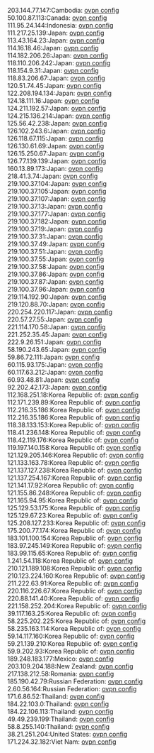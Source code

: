 203.144.77.147:Cambodia: [ovpn config](vpn/203_144_77_147.ovpn)  
50.100.87.113:Canada: [ovpn config](vpn/50_100_87_113.ovpn)  
111.95.24.144:Indonesia: [ovpn config](vpn/111_95_24_144.ovpn)  
111.217.25.139:Japan: [ovpn config](vpn/111_217_25_139.ovpn)  
113.43.164.23:Japan: [ovpn config](vpn/113_43_164_23.ovpn)  
114.16.18.46:Japan: [ovpn config](vpn/114_16_18_46.ovpn)  
114.182.206.26:Japan: [ovpn config](vpn/114_182_206_26.ovpn)  
118.110.206.242:Japan: [ovpn config](vpn/118_110_206_242.ovpn)  
118.154.9.31:Japan: [ovpn config](vpn/118_154_9_31.ovpn)  
118.83.206.67:Japan: [ovpn config](vpn/118_83_206_67.ovpn)  
120.51.74.45:Japan: [ovpn config](vpn/120_51_74_45.ovpn)  
122.208.194.134:Japan: [ovpn config](vpn/122_208_194_134.ovpn)  
124.18.111.16:Japan: [ovpn config](vpn/124_18_111_16.ovpn)  
124.211.192.57:Japan: [ovpn config](vpn/124_211_192_57.ovpn)  
124.215.136.214:Japan: [ovpn config](vpn/124_215_136_214.ovpn)  
125.56.42.238:Japan: [ovpn config](vpn/125_56_42_238.ovpn)  
126.102.243.6:Japan: [ovpn config](vpn/126_102_243_6.ovpn)  
126.118.67.115:Japan: [ovpn config](vpn/126_118_67_115.ovpn)  
126.130.61.69:Japan: [ovpn config](vpn/126_130_61_69.ovpn)  
126.15.250.67:Japan: [ovpn config](vpn/126_15_250_67.ovpn)  
126.77.139.139:Japan: [ovpn config](vpn/126_77_139_139.ovpn)  
160.13.89.173:Japan: [ovpn config](vpn/160_13_89_173.ovpn)  
218.41.3.74:Japan: [ovpn config](vpn/218_41_3_74.ovpn)  
219.100.37.104:Japan: [ovpn config](vpn/219_100_37_104.ovpn)  
219.100.37.105:Japan: [ovpn config](vpn/219_100_37_105.ovpn)  
219.100.37.107:Japan: [ovpn config](vpn/219_100_37_107.ovpn)  
219.100.37.13:Japan: [ovpn config](vpn/219_100_37_13.ovpn)  
219.100.37.177:Japan: [ovpn config](vpn/219_100_37_177.ovpn)  
219.100.37.182:Japan: [ovpn config](vpn/219_100_37_182.ovpn)  
219.100.37.19:Japan: [ovpn config](vpn/219_100_37_19.ovpn)  
219.100.37.31:Japan: [ovpn config](vpn/219_100_37_31.ovpn)  
219.100.37.49:Japan: [ovpn config](vpn/219_100_37_49.ovpn)  
219.100.37.51:Japan: [ovpn config](vpn/219_100_37_51.ovpn)  
219.100.37.55:Japan: [ovpn config](vpn/219_100_37_55.ovpn)  
219.100.37.58:Japan: [ovpn config](vpn/219_100_37_58.ovpn)  
219.100.37.86:Japan: [ovpn config](vpn/219_100_37_86.ovpn)  
219.100.37.87:Japan: [ovpn config](vpn/219_100_37_87.ovpn)  
219.100.37.96:Japan: [ovpn config](vpn/219_100_37_96.ovpn)  
219.114.192.90:Japan: [ovpn config](vpn/219_114_192_90.ovpn)  
219.120.88.70:Japan: [ovpn config](vpn/219_120_88_70.ovpn)  
220.254.220.117:Japan: [ovpn config](vpn/220_254_220_117.ovpn)  
220.57.27.55:Japan: [ovpn config](vpn/220_57_27_55.ovpn)  
221.114.170.58:Japan: [ovpn config](vpn/221_114_170_58.ovpn)  
221.252.35.45:Japan: [ovpn config](vpn/221_252_35_45.ovpn)  
222.9.26.151:Japan: [ovpn config](vpn/222_9_26_151.ovpn)  
58.190.243.65:Japan: [ovpn config](vpn/58_190_243_65.ovpn)  
59.86.72.111:Japan: [ovpn config](vpn/59_86_72_111.ovpn)  
60.115.93.175:Japan: [ovpn config](vpn/60_115_93_175.ovpn)  
60.117.63.212:Japan: [ovpn config](vpn/60_117_63_212.ovpn)  
60.93.48.81:Japan: [ovpn config](vpn/60_93_48_81.ovpn)  
92.202.42.173:Japan: [ovpn config](vpn/92_202_42_173.ovpn)  
112.168.251.18:Korea Republic of: [ovpn config](vpn/112_168_251_18.ovpn)  
112.171.239.89:Korea Republic of: [ovpn config](vpn/112_171_239_89.ovpn)  
112.216.35.186:Korea Republic of: [ovpn config](vpn/112_216_35_186.ovpn)  
112.216.35.186:Korea Republic of: [ovpn config](vpn/112_216_35_186.ovpn)  
118.38.133.153:Korea Republic of: [ovpn config](vpn/118_38_133_153.ovpn)  
118.41.236.148:Korea Republic of: [ovpn config](vpn/118_41_236_148.ovpn)  
118.42.119.176:Korea Republic of: [ovpn config](vpn/118_42_119_176.ovpn)  
119.197.140.158:Korea Republic of: [ovpn config](vpn/119_197_140_158.ovpn)  
121.129.205.146:Korea Republic of: [ovpn config](vpn/121_129_205_146.ovpn)  
121.133.163.78:Korea Republic of: [ovpn config](vpn/121_133_163_78.ovpn)  
121.137.127.238:Korea Republic of: [ovpn config](vpn/121_137_127_238.ovpn)  
121.137.254.167:Korea Republic of: [ovpn config](vpn/121_137_254_167.ovpn)  
121.141.17.92:Korea Republic of: [ovpn config](vpn/121_141_17_92.ovpn)  
121.155.86.248:Korea Republic of: [ovpn config](vpn/121_155_86_248.ovpn)  
121.165.94.95:Korea Republic of: [ovpn config](vpn/121_165_94_95.ovpn)  
125.129.53.175:Korea Republic of: [ovpn config](vpn/125_129_53_175.ovpn)  
125.129.67.23:Korea Republic of: [ovpn config](vpn/125_129_67_23.ovpn)  
125.208.127.233:Korea Republic of: [ovpn config](vpn/125_208_127_233.ovpn)  
175.200.77.174:Korea Republic of: [ovpn config](vpn/175_200_77_174.ovpn)  
183.101.100.154:Korea Republic of: [ovpn config](vpn/183_101_100_154.ovpn)  
183.97.245.149:Korea Republic of: [ovpn config](vpn/183_97_245_149.ovpn)  
183.99.115.65:Korea Republic of: [ovpn config](vpn/183_99_115_65.ovpn)  
1.241.54.118:Korea Republic of: [ovpn config](vpn/1_241_54_118.ovpn)  
210.121.189.108:Korea Republic of: [ovpn config](vpn/210_121_189_108.ovpn)  
210.123.224.160:Korea Republic of: [ovpn config](vpn/210_123_224_160.ovpn)  
211.222.63.91:Korea Republic of: [ovpn config](vpn/211_222_63_91.ovpn)  
220.116.226.67:Korea Republic of: [ovpn config](vpn/220_116_226_67.ovpn)  
220.88.141.40:Korea Republic of: [ovpn config](vpn/220_88_141_40.ovpn)  
221.158.252.204:Korea Republic of: [ovpn config](vpn/221_158_252_204.ovpn)  
39.117.163.25:Korea Republic of: [ovpn config](vpn/39_117_163_25.ovpn)  
58.225.202.225:Korea Republic of: [ovpn config](vpn/58_225_202_225.ovpn)  
58.235.163.114:Korea Republic of: [ovpn config](vpn/58_235_163_114.ovpn)  
59.14.117.160:Korea Republic of: [ovpn config](vpn/59_14_117_160.ovpn)  
59.21.139.210:Korea Republic of: [ovpn config](vpn/59_21_139_210.ovpn)  
59.9.202.93:Korea Republic of: [ovpn config](vpn/59_9_202_93.ovpn)  
189.248.183.177:Mexico: [ovpn config](vpn/189_248_183_177.ovpn)  
203.109.204.188:New Zealand: [ovpn config](vpn/203_109_204_188.ovpn)  
217.138.212.58:Romania: [ovpn config](vpn/217_138_212_58.ovpn)  
185.190.42.79:Russian Federation: [ovpn config](vpn/185_190_42_79.ovpn)  
2.60.56.164:Russian Federation: [ovpn config](vpn/2_60_56_164.ovpn)  
171.6.86.52:Thailand: [ovpn config](vpn/171_6_86_52.ovpn)  
184.22.103.0:Thailand: [ovpn config](vpn/184_22_103_0.ovpn)  
184.22.106.113:Thailand: [ovpn config](vpn/184_22_106_113.ovpn)  
49.49.239.199:Thailand: [ovpn config](vpn/49_49_239_199.ovpn)  
58.8.255.140:Thailand: [ovpn config](vpn/58_8_255_140.ovpn)  
38.21.251.204:United States: [ovpn config](vpn/38_21_251_204.ovpn)  
171.224.32.182:Viet Nam: [ovpn config](vpn/171_224_32_182.ovpn)  
